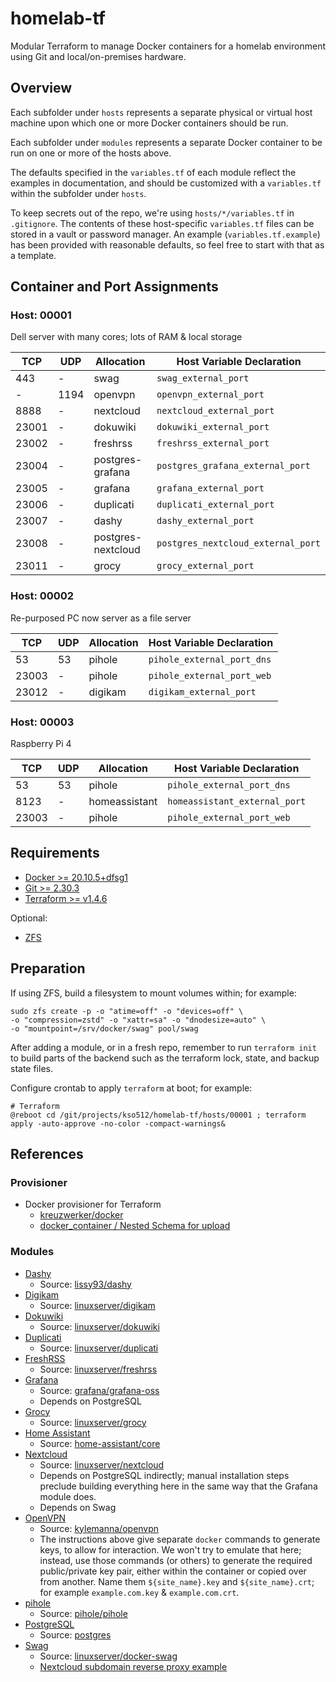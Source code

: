 # homelab-tf

Modular Terraform to manage Docker containers for a homelab environment using Git and local/on-premises hardware.

## Overview

Each subfolder under `hosts` represents a separate physical or virtual host machine upon which one or more Docker containers should be run.

Each subfolder under `modules` represents a separate Docker container to be run on one or more of the hosts above.

The defaults specified in the `variables.tf` of each module reflect the examples in documentation, and should be customized with a `variables.tf` within the subfolder under `hosts`.

To keep secrets out of the repo, we're using `hosts/*/variables.tf` in `.gitignore`.  The contents of these host-specific `variables.tf` files can be stored in a vault or password manager.  An example (`variables.tf.example`) has been provided with reasonable defaults, so feel free to start with that as a template.

## Container and Port Assignments

### Host: 00001

Dell server with many cores; lots of RAM & local storage

| TCP   | UDP  | Allocation         | Host Variable Declaration          |
|-------|------|--------------------|------------------------------------|
| 443   | -    | swag               | `swag_external_port`               |
| -     | 1194 | openvpn            | `openvpn_external_port`            |
| 8888  | -    | nextcloud          | `nextcloud_external_port`          |
| 23001 | -    | dokuwiki           | `dokuwiki_external_port`           |
| 23002 | -    | freshrss           | `freshrss_external_port`           |
| 23004 | -    | postgres-grafana   | `postgres_grafana_external_port`   |
| 23005 | -    | grafana            | `grafana_external_port`            |
| 23006 | -    | duplicati          | `duplicati_external_port`          |
| 23007 | -    | dashy              | `dashy_external_port`              |
| 23008 | -    | postgres-nextcloud | `postgres_nextcloud_external_port` |
| 23011 | -    | grocy              | `grocy_external_port`              |

### Host: 00002

Re-purposed PC now server as a file server

| TCP   | UDP | Allocation | Host Variable Declaration  |
|-------|-----|------------|----------------------------|
| 53    | 53  | pihole     | `pihole_external_port_dns` |
| 23003 | -   | pihole     | `pihole_external_port_web` |
| 23012 | -   | digikam    | `digikam_external_port`    |

### Host: 00003

Raspberry Pi 4

| TCP   | UDP | Allocation    | Host Variable Declaration     |
|-------|-----|---------------|-------------------------------|
| 53    | 53  | pihole        | `pihole_external_port_dns`    |
| 8123  | -   | homeassistant | `homeassistant_external_port` |
| 23003 | -   | pihole        | `pihole_external_port_web`    |

## Requirements

* [Docker >= 20.10.5+dfsg1](https://docs.docker.com/engine/install/)
* [Git >= 2.30.3](https://git-scm.com/book/en/v2/Getting-Started-Installing-Git)
* [Terraform >= v1.4.6](https://developer.hashicorp.com/terraform/tutorials/aws-get-started/install-cli)

Optional:

* [ZFS](https://openzfs.org/wiki/Main_Page)

## Preparation

If using ZFS, build a filesystem to mount volumes within; for example:

    sudo zfs create -p -o "atime=off" -o "devices=off" \
    -o "compression=zstd" -o "xattr=sa" -o "dnodesize=auto" \
    -o "mountpoint=/srv/docker/swag" pool/swag

After adding a module, or in a fresh repo, remember to run `terraform init` to build parts of the backend such as the terraform lock, state, and backup state files.

Configure crontab to apply `terraform` at boot; for example:

    # Terraform
    @reboot cd /git/projects/kso512/homelab-tf/hosts/00001 ; terraform apply -auto-approve -no-color -compact-warnings&

## References

### Provisioner

* Docker provisioner for Terraform
  * [kreuzwerker/docker](https://registry.terraform.io/providers/kreuzwerker/docker/latest/docs/resources/container)
  * [docker_container / Nested Schema for upload](https://registry.terraform.io/providers/kreuzwerker/docker/latest/docs/resources/container#nestedblock--upload)

### Modules

* [Dashy](https://github.com/Lissy93/dashy)
  * Source: [lissy93/dashy](https://hub.docker.com/r/lissy93/dashy)
* [Digikam](https://www.digikam.org/)
  * Source: [linuxserver/digikam](https://hub.docker.com/r/linuxserver/digikam/#!)
* [Dokuwiki](https://www.dokuwiki.org/dokuwiki/)
  * Source: [linuxserver/dokuwiki](https://hub.docker.com/r/linuxserver/dokuwiki/#!)
* [Duplicati](https://duplicati.com/)
  * Source: [linuxserver/duplicati](https://hub.docker.com/r/linuxserver/duplicati/#!)
* [FreshRSS](https://freshrss.org/)
  * Source: [linuxserver/freshrss](https://hub.docker.com/r/linuxserver/freshrss/#!)
* [Grafana](https://grafana.com/docs/grafana/latest/setup-grafana/configure-docker/)
  * Source: [grafana/grafana-oss](https://hub.docker.com/r/grafana/grafana-oss/#!)
  * Depends on PostgreSQL
* [Grocy](https://grocy.info/)
  * Source: [linuxserver/grocy](https://hub.docker.com/r/linuxserver/grocy)
* [Home Assistant](https://www.home-assistant.io/installation/linux#platform-installation)
  * Source: [home-assistant/core](https://github.com/home-assistant/core/pkgs/container/home-assistant)
* [Nextcloud](https://docs.nextcloud.com/)
  * Source: [linuxserver/nextcloud](https://hub.docker.com/r/linuxserver/nextcloud)
  * Depends on PostgreSQL indirectly; manual installation steps preclude building everything here in the same way that the Grafana module does.
  * Depends on Swag
* [OpenVPN](https://openvpn.net/community-resources/)
  * Source: [kylemanna/openvpn](https://hub.docker.com/r/kylemanna/openvpn/)
  * The instructions above give separate `docker` commands to generate keys, to allow for interaction.  We won't try to emulate that here; instead, use those commands (or others) to generate the required public/private key pair, either within the container or copied over from another.  Name them `${site_name}.key` and `${site_name}.crt`; for example `example.com.key` & `example.com.crt`.
* [pihole](https://pi-hole.net/)
  * Source: [pihole/pihole](https://hub.docker.com/r/pihole/pihole)
* [PostgreSQL](https://www.postgresql.org/)
  * Source: [postgres](https://hub.docker.com/_/postgres)
* [Swag](https://docs.linuxserver.io/general/swag/)
  * Source: [linuxserver/docker-swag](https://hub.docker.com/r/linuxserver/swag)
  * [Nextcloud subdomain reverse proxy example](https://docs.linuxserver.io/general/swag/#nextcloud-subdomain-reverse-proxy-example)
